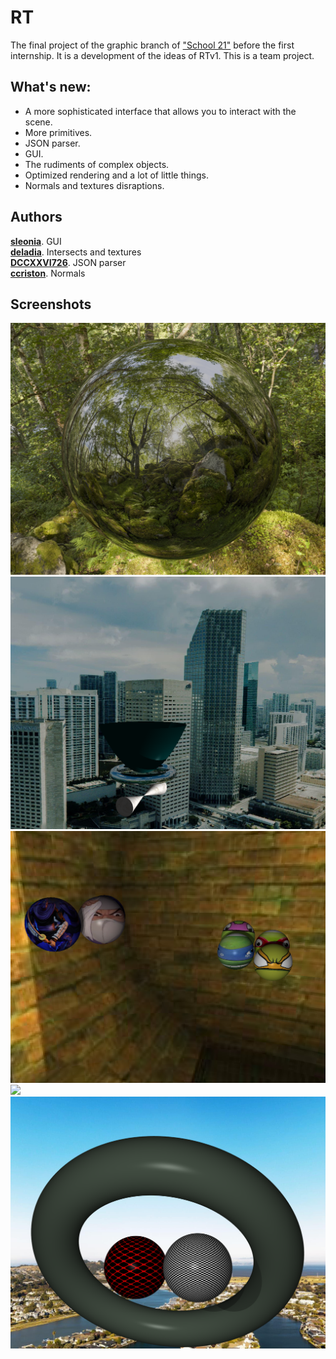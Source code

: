 # RT
The final project of the graphic branch of ["School 21"](https://21-school.ru/) before the first internship. It is a development of the ideas of RTv1. This is a team project.

## What's new:
* A more sophisticated interface that allows you to interact with the scene.
* More primitives.
* JSON parser.
* GUI.
* The rudiments of complex objects.
* Optimized rendering and a lot of little things.
* Normals and textures disraptions.

## Authors

[**sleonia**](https://github.com/sleonia). GUI  
[**deladia**](https://github.com/deladia). Intersects and textures  
[**DCCXXVI726**](https://github.com/DCCXXVI726). JSON parser  
[**ccriston**](https://github.com/ccriston). Normals  

## Screenshots
<img src = https://github.com/sleonia/RT/blob/master/assets/screenshots/forest.png>
<img src = https://github.com/sleonia/RT/blob/master/assets/screenshots/torus_parabaloid.png>
<img src = https://github.com/sleonia/RT/blob/master/assets/screenshots/nails.png>
<img src = https://github.com/sleonia/RT/blob/master/assets/screenshots/room.png>
<img src = https://github.com/sleonia/RT/blob/master/assets/screenshots/chess.png>